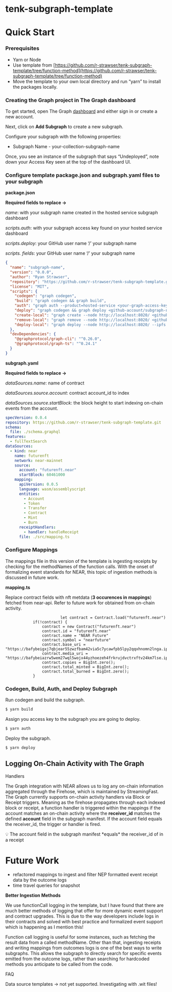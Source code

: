 # tenk-subgraph-template
 

# Quick Start

### Prerequisites

- Yarn or Node
- Use template from [https://github.com/r-strawser/tenk-subgraph-template/tree/function-method](https://github.com/r-strawser/tenk-subgraph-template/tree/function-method)
- Move the template to your own local directory and run “yarn” to install the packages locally.

### **Creating the Graph project in The Graph dashboard**

To get started, open The Graph [dashboard](https://thegraph.com/hosted-service/dashboard) and either sign in or create a new account.

Next, click on **Add Subgraph** to create a new subgraph.

Configure your subgraph with the following properties:

- Subgraph Name - your-collection-subgraph-name

Once, you see an instance of the subgraph that says “Undeployed”, note down your Access Key seen at the top of the dashboard UI.

### Configure template package.json and subgraph.yaml files to your subgraph

**package.json**

**Required fields to replace →**

*name*: with your subgraph name created in the hosted service subgraph dashboard

*scripts.auth*: with your subgraph access key found on your hosted service dashboard

*scripts.deploy*: your GitHub user name ‘/’ your subgraph name

*scripts.<local> fields*: your GitHub user name ‘/’ your subgraph name

```json
{
  "name": "subgraph-name",
  "version": "0.0.0",
  "author": "Ryan Strawser",
  "repository": "https://github.com/r-strawser/tenk-subgraph-template.git",
  "license": "MIT",
  "scripts": {
    "codegen": "graph codegen",
    "build": "graph codegen && graph build",
    "auth": "graph auth --product=hosted-service <your-graph-access-key>",
    "deploy": "graph codegen && graph deploy <github-account/subgraph-name>",
    "create-local": "graph create --node http://localhost:8020/ <github-account/subgraph-name>",
    "remove-local": "graph remove --node http://localhost:8020/ <github-account/subgraph-name>",
    "deploy-local": "graph deploy --node http://localhost:8020/ --ipfs http://localhost:5001 <github-account/subgraph-name>"
  },
  "devDependencies": {
    "@graphprotocol/graph-cli": "^0.26.0",
    "@graphprotocol/graph-ts": "^0.24.1"
  }
}
```

**subgraph.yaml**

**Required fields to replace →**

*dataSources.name*: name of contract

*dataSources.source.account*: contract account_id to index

*dataSources.source.startBlock*: the block height to start indexing on-chain events from the account.

```yaml
specVersion: 0.0.4
repository: https://github.com/r-strawser/tenk-subgraph-template.git
schema:
  file: ./schema.graphql
features:
  - fullTextSearch
dataSources:
  - kind: near
    name: futurenft
    network: near-mainnet
    source:
      account: "futurenft.near"
      startBlock: 60461000
    mapping:
      apiVersion: 0.0.5
      language: wasm/assemblyscript
      entities:
        - Account
        - Token
        - Transfer
        - Contract
        - Mint
        - Burn
      receiptHandlers:
        - handler: handleReceipt
      file: ./src/mapping.ts
```

### Configure Mappings

The mappings file in this version of the template is ingesting receipts by checking for the methodNames of the function calls. With the onset of formalizing event standards for NEAR, this topic of ingestion methods is discussed in future work.

**mapping.ts**

Replace contract fields with nft metdata (**3 occurences in mappings**) fetched from near-api. Refer to future work for obtained from on-chain activity.

```wasm
						let contract = Contract.load("futurenft.near")
            if(!contract) {
                contract = new Contract("futurenft.near")
                contract.id = "futurenft.near"
                contract.name = "NEAR Future"
                contract.symbol = "nearfuture"
                contract.base_uri = "https://bafybeigxj7qbjear55zwzfbam42via5c7ycawfpb5lpy2qqxhnomn2lnga.ipfs.dweb.link/"
                contract.media_uri = "https://bafybeiazrw5wem27wql5wojx44yzhoezeh4frkrujdvctrxftv24km7lse.ipfs.dweb.link/"
                contract.copies = BigInt.zero();
                contract.total_minted = BigInt.zero();
                contract.total_burned = BigInt.zero();
            }
```

### Codegen, Build, Auth, and Deploy Subgraph

Run codegen and build the subgraph.

```bash
$ yarn build
```

Assign you access key to the subgraph you are going to deploy.

```bash
$ yarn auth
```

Deploy the subgraph.

```bash
$ yarn deploy
```

## Logging On-Chain Activity with The Graph

Handlers

The Graph integration with NEAR allows us to log any on-chain information aggregated through the Firehose, which is maintained by StreamingFast. The Graph currently supports on-chain activity handlers via Block or Receipt triggers. Meaning as the firehose propagates through each indexed block or receipt, a function handler is triggered within the mappings if the account matches an on-chain activity where the **receiver_id** matches the defined **account** field in the subgraph manifest. If the account field equals the receiver_id, the trigger or handler is fired.

<aside>
💡 The account field in the subgraph manifest *equals* the receiver_id of in a receipt

</aside>

# Future Work

- refactored mappings to ingest and filter NEP formatted event receipt data by the outcome logs
- time travel queries for snapshot

**Better Ingestion Methods**

We use functionCall logging in the template, but I have found that there are much better methods of logging that offer for more dynamic event support and contract upgrades. This is due to the way developers include logs in their contracts and solved with best practice and formalized event support which is happening as I mention this!

Function call logging is useful for some instances, such as fetching the result data from a called methodName. Other than that, ingesting receipts and writing mappings from outcomes logs is one of the best ways to write subgraphs. This allows the subgraph to directly search for specific events emitted from the outcome logs, rather than searching for hardcoded methods you anticipate to be called from the code. 

FAQ

Data source templates → not yet supported. Investigating with .wit files!
